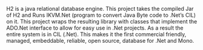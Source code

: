 H2 is a java relational database engine.
This project takes the compiled Jar of H2 and Runs IKVM.Net (program to convert Java Byte code to .Net’s CIL) on it.
This project wraps the resulting library with classes that implement the ADO.Net interface to allow for easy use in .Net projects.
As a result the entire system is in CIL (.Net). This makes it the first commercial friendly, managed, embeddable, reliable, open source, database for .Net and Mono.